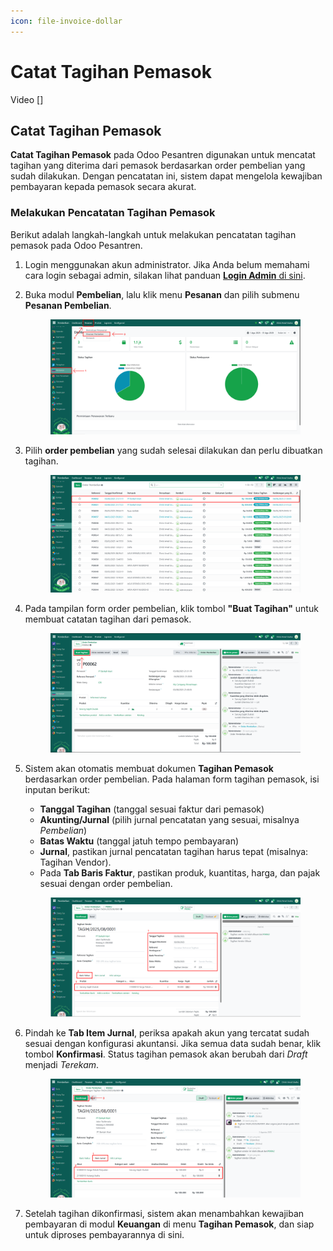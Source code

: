 ```yaml
---
icon: file-invoice-dollar
---
```


# Catat Tagihan Pemasok

Video \[]

## Catat Tagihan Pemasok

**Catat Tagihan Pemasok** pada Odoo Pesantren digunakan untuk mencatat tagihan yang diterima dari pemasok berdasarkan order pembelian yang sudah dilakukan. Dengan pencatatan ini, sistem dapat mengelola kewajiban pembayaran kepada pemasok secara akurat.

### Melakukan Pencatatan Tagihan Pemasok

Berikut adalah langkah-langkah untuk melakukan pencatatan tagihan pemasok pada Odoo Pesantren.

1. Login menggunakan akun administrator. Jika Anda belum memahami cara login sebagai admin, silakan lihat panduan [**Login Admin** di sini](../../panduan-login/login-admin.md).
2.  Buka modul **Pembelian**, lalu klik menu **Pesanan**  dan pilih submenu **Pesanan Pembelian**.

    <figure><img src="../../.gitbook/assets/images-497.png" alt=""><figcaption></figcaption></figure>


3.  Pilih **order pembelian** yang sudah selesai dilakukan dan perlu dibuatkan tagihan.

    <figure><img src="../../.gitbook/assets/images-498 (1).png" alt=""><figcaption></figcaption></figure>


4.  Pada tampilan form order pembelian, klik tombol **"Buat Tagihan"** untuk membuat catatan tagihan dari pemasok.

    <figure><img src="../../.gitbook/assets/images-499.png" alt=""><figcaption></figcaption></figure>


5.  Sistem akan otomatis membuat dokumen **Tagihan Pemasok** berdasarkan order pembelian. Pada halaman form tagihan pemasok, isi inputan berikut:

    * **Tanggal Tagihan** (tanggal sesuai faktur dari pemasok)
    * **Akunting/Jurnal** (pilih jurnal pencatatan yang sesuai, misalnya _Pembelian_)
    * **Batas Waktu** (tanggal jatuh tempo pembayaran)
    * **Jurnal**, pastikan jurnal pencatatan tagihan harus tepat (misalnya: Tagihan Vendor).
    * Pada **Tab Baris Faktur**, pastikan produk, kuantitas, harga, dan pajak sesuai dengan order pembelian.

    <figure><img src="../../.gitbook/assets/images-500.png" alt=""><figcaption></figcaption></figure>


6.  Pindah ke **Tab Item Jurnal**, periksa apakah akun yang tercatat sudah sesuai dengan konfigurasi akuntansi. Jika semua data sudah benar, klik tombol **Konfirmasi**. Status tagihan pemasok akan berubah dari _Draft_ menjadi _Terekam_.

    <figure><img src="../../.gitbook/assets/images-501.png" alt=""><figcaption></figcaption></figure>


7. Setelah tagihan dikonfirmasi, sistem akan menambahkan kewajiban pembayaran di modul **Keuangan** di menu **Tagihan Pemasok**, dan siap untuk diproses pembayarannya di sini.
